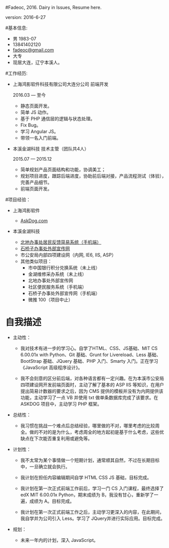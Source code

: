#Fadeoc, 2016. Dairy in Issues, Resume here.

version: 2016-6-27

#基本信息:

* 男 1983-07
* 13841402120
* fadeoc@gmail.com
* 大专
* 现居大连，辽宁本溪人。

#工作经历:

* 上海鸿影软件科技有限公司大连分公司 前端开发

  2016.03 — 至今
  
  * 静态页面开发。
  * 简单 JS 动作。
  * 基于 PHP 通信层的逻辑与状态处理。
  * Fix Bug。
  * 学习 Angular JS。
  * 带领一名入门前端。

* 本溪金湖科技 技术主管（团队共4人）

  2015.07 — 2015.12
  
  * 简单规划产品页面结构和功能，协调美工；
  * 规划项目进度，跟踪后端进度，协助前后端对接，产品流程测试（体验），完善产品细节。
  * 前端页面开发。
  
#项目经验：

* 上海鸿影软件
  * [AskDog.com](http://web.release.ask.dog/)

* 本溪金湖科技
  * [北地办事处居民反馈简易系统（手机端）](http://www.wanggeguanli.com/wenti.php/index/report?bid=1930)
  * [石桥子办事处外部宣传网](http://www.wanggeguanli.com/waixuan.php/Index11/main/cid/8)
  * 市公安局内部四项建设网（内网, IE6, IIS, ASP）
  * 其他类似项目：
    * 市中国银行积分兑换系统（未上线）
    * 金湖维修采办系统（未上线）
    * 北地办事处外部宣传网 
    * 社区便民服务系统（手机端） 
    * 石桥子办事处外部宣传网（手机端）
    * 微推 100（项目中止）

# 自我描述

* 主动性：

  * 我对技术有进一步的学习心。自学了HTML、CSS、JS基础、MIT CS 6.00.01x with Python、Git 基础、Grunt for Livereload、Less 基础、BootStrap 基础、JQuery 基础、PHP 入门、Smarty 入门。正在学习《JavaScript 高级程序设计》。

  * 我不会刻意的区分前后端，对各种语言都有一定兴趣。在为本溪市公安局四项建设网开发前端页面时，主动了解了基本的 ASP IIS 等知识，在用户提出简易计数器的要求之后，因为 CMS 提供的模板并没有为内网提供该功能，主动学习了一点 VB 并使用 txt 做单条数据库完成了该要求。在 ASKDOG 项目中，主动学习 PHP 框架。

* 总结性：

  * 我习惯在挑战一个难点后总结经验，哪里做的不对，哪里考虑的比较周全。做的不对的是为什么，考虑周全的地方起初是基于什么考虑，这些优缺点在下次能否重复利用或避免等。

* 计划性：

  * 我不太常为某个事情做一个短期计划，通常顺其自然，不过在长期目标中，一旦确立就会执行。

  * 我计划在担任内容编辑期间自学 HTML CSS JS 基础，目标完成。

  * 我计划在第一次正式前端工作前后，学习一门 CS 入门课程，最终选择了 edX MIT 6.00.01x Python，期末成绩为 B，我没有甘心，重新学了一遍，成绩为 A。目标完成。

  * 我计划在第一次正式前端工作之后，主动学习更深入的内容，在此期间，我自学并为公司引入 Less。学习了 JQuery并进行实际应用。目标完成。

* 规划：

  * 未来一年内的计划，深入 JavaScript。
